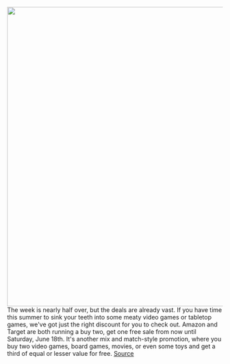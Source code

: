 <img src='https://cdn.vox-cdn.com/thumbor/n9pUlGUE0fty_DT9vrQRKN-yUOQ=/0x0:1920x1080/1200x800/filters:focal(807x387:1113x693)/cdn.vox-cdn.com/uploads/chorus_image/image/70978895/ELDENRING_23.0.jpg' width='700px' /><br/>
The week is nearly half over, but the deals are already vast. If you have time this summer to sink your teeth into some meaty video games or tabletop games, we've got just the right discount for you to check out. Amazon and Target are both running a buy two, get one free sale from now until Saturday, June 18th. It's another mix and match-style promotion, where you buy two video games, board games, movies, or even some toys and get a third of equal or lesser value for free.
<a href='https://www.theverge.com/good-deals/2022/6/15/23167187/target-amazon-video-games-evga-rtx-3080-ti-echo-dot-smart-thermostat-deal-sale'> Source <a/>